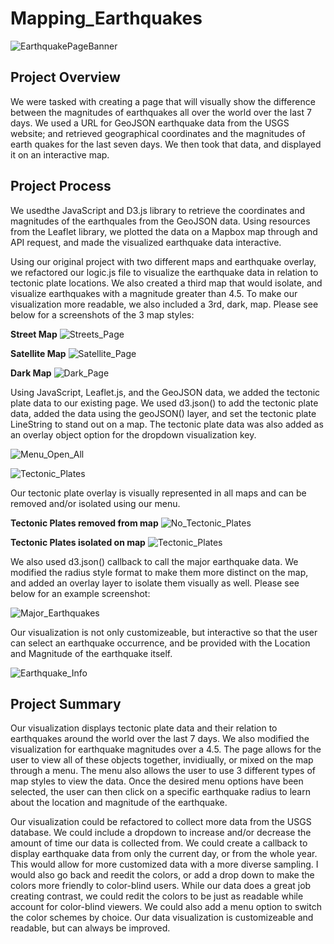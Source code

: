 # Mapping_Earthquakes
![EarthquakePageBanner](https://user-images.githubusercontent.com/84881187/132139996-d8d765d3-19a3-40f6-9cea-5cc275fa150a.jpg)


## Project Overview

We were tasked with creating a page that will visually show the difference between the magnitudes of earthquakes all over the world over the last 7 days. We used a URL for GeoJSON earthquake data from the USGS website; and retrieved geographical coordinates and the magnitudes of earth quakes for the last seven days. We then took that data, and displayed it on an interactive map.

## Project Process

 We usedthe JavaScript and D3.js library to retrieve the coordinates and magnitudes of the earthquales from the GeoJSON data. Using resources from the Leaflet library, we plotted the data on a Mapbox map through and API request, and made the visualized earthquake data interactive. 
 
 Using our original project with two different maps and earthquake overlay, we refactored our logic.js file to visualize the earthquake data in relation to tectonic plate locations. We also created a third map that would isolate, and visualize earthquakes with a magnitude greater than 4.5. To make our visualization more readable, we also included a 3rd, dark, map. Please see below for a screenshots of the 3 map styles:
 
 
 **Street Map**
 ![Streets_Page](https://user-images.githubusercontent.com/84881187/132139274-7e9b7d9b-2432-4412-aabb-901933b05b53.PNG)
 
 
 **Satellite Map**
![Satellite_Page](https://user-images.githubusercontent.com/84881187/132139279-b11b946d-0c4b-4543-a7f1-cc0509cb9800.PNG)


**Dark Map**
![Dark_Page](https://user-images.githubusercontent.com/84881187/132139282-12cb58bc-f625-4732-a3fc-a806d5bb8757.PNG)

 
 Using JavaScript, Leaflet.js, and the GeoJSON data, we added the tectonic plate data to our existing page. We used d3.json() to add the tectonic plate data, added the data using the geoJSON() layer, and set the tectonic plate LineString to stand out on a map. The tectonic plate data was also added as an overlay object option for the dropdown visualization key.

![Menu_Open_All](https://user-images.githubusercontent.com/84881187/132139151-da46bb6f-9f51-41a1-827d-793422d0f5fa.PNG)

![Tectonic_Plates](https://user-images.githubusercontent.com/84881187/132139350-bd48c3f3-b398-40b7-a6c4-286bf83d547e.PNG)

Our tectonic plate overlay is visually represented in all maps and can be removed and/or isolated using our menu. 

**Tectonic Plates removed from map**
![No_Tectonic_Plates](https://user-images.githubusercontent.com/84881187/132139334-a6aa7951-b593-4aac-9c3b-ec4902814813.PNG)


**Tectonic Plates isolated on map**
![Tectonic_Plates](https://user-images.githubusercontent.com/84881187/132139369-e60fb044-2572-478a-af3e-90eed077bc6f.PNG)


 
We also used d3.json() callback to call the major earthquake data. We modified the radius style format to make them more distinct on the map, and added an overlay layer to isolate them visually as well. Please see below for an example screenshot:

![Major_Earthquakes](https://user-images.githubusercontent.com/84881187/132139231-8b6ed59c-aaae-46b1-a652-94e9732361b3.PNG)



Our visualization is not only customizeable, but interactive so that the user can select an earthquake occurrence, and be provided with the Location and Magnitude of the earthquake itself.

![Earthquake_Info](https://user-images.githubusercontent.com/84881187/132139441-4e7dcf51-ee1f-4a8a-8e54-e6968abfc961.PNG)



## Project Summary

Our visualization displays tectonic plate data and their relation to earthquakes around the world over the last 7 days. We also modified the visualization for earthquake magnitudes over a 4.5. The page allows for the user to view all of these objects together, invidiually, or mixed on the map through a menu. The menu also allows the user to use 3 different types of map styles to view the data. Once the desired menu options have been selected, the user can then click on a specific earthquake radius to learn about the location and magnitude of the earthquake. 

Our visualization could be refactored to collect more data from the USGS database. We could include a dropdown to increase and/or decrease the amount of time our data is collected from. We could create a callback to display earthquake data from only the current day, or from the whole year. This would allow for more customized data with a more diverse sampling. I would also go back and reedit the colors, or add a drop down to make the colors more friendly to color-blind users. While our data does a great job creating contrast, we could redit the colors to be just as readable while account for color-blind viewers. We could also add a menu option to switch the color schemes by choice. Our data visualization is customizeable and readable, but can always be improved.
